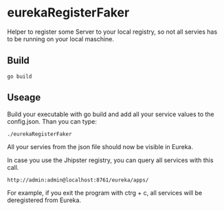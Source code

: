 # eurekaRegisterFaker

Helper to register some Server to your local registry, so not all servies has to be running on your local maschine.


## Build
```
go build
```

## Useage

Build your executable with go build and add all your service values to the config.json. Than you can type:

```
./eurekaRegisterFaker
```

All your servies from the json file should now be visible in Eureka.

In case you use the Jhipster registry, you can query all services with this call.
```
http://admin:admin@localhost:8761/eureka/apps/
```
For example, if you exit the program with ctrg + c, all services will be deregistered from Eureka.

